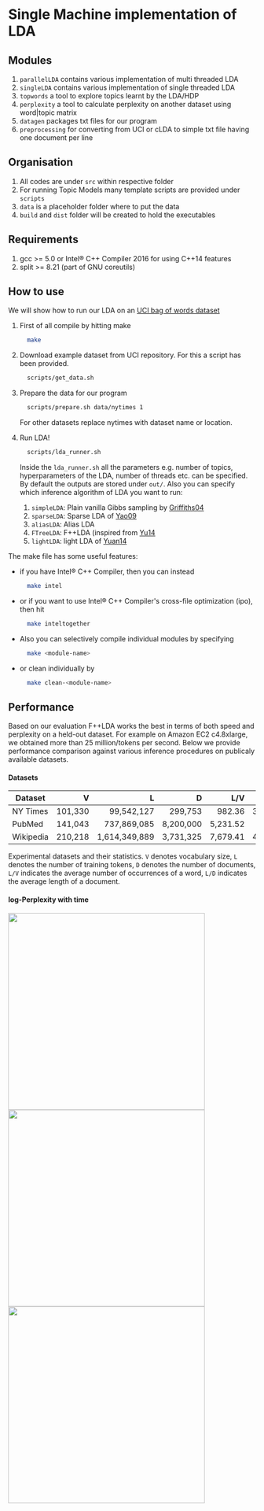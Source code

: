 # Single Machine implementation of LDA

## Modules
1. `parallelLDA` contains various implementation of multi threaded LDA
2. `singleLDA` contains various implementation of single threaded LDA
3. `topwords` a tool to explore topics learnt by the LDA/HDP
4. `perplexity` a tool to calculate perplexity on another dataset using word|topic matrix
5. `datagen` packages txt files for our program
6. `preprocessing` for converting from UCI or cLDA to simple txt file having one document per line


## Organisation
1. All codes are under `src` within respective folder
2. For running Topic Models many template scripts are provided under `scripts`
3. `data` is a placeholder folder where to put the data
4. `build` and `dist` folder will be created to hold the executables


## Requirements
1. gcc >= 5.0 or Intel&reg; C++ Compiler 2016 for using C++14 features
2. split >= 8.21 (part of GNU coreutils)

## How to use
We will show how to run our LDA on an [UCI bag of words dataset](https://archive.ics.uci.edu/ml/datasets/Bag+of+Words)

1. First of all compile by hitting make

   ```bash
     make
   ```

2. Download example dataset from UCI repository. For this a script has been provided.

   ```bash
     scripts/get_data.sh
   ```

3. Prepare the data for our program

   ```bash
     scripts/prepare.sh data/nytimes 1
   ```

   For other datasets replace nytimes with dataset name or location.

4. Run LDA!

   ```bash
     scripts/lda_runner.sh
   ```

   Inside the `lda_runner.sh` all the parameters e.g. number of topics, hyperparameters of the LDA, number of threads etc. can be specified. By default the outputs are stored under `out/`. Also you can specify which inference algorithm of LDA you want to run:
   1. `simpleLDA`: Plain vanilla Gibbs sampling by [Griffiths04](http://www.pnas.org/content/101/suppl_1/5228.abstract)
   2. `sparseLDA`: Sparse LDA of [Yao09](http://dl.acm.org/citation.cfm?id=1557121)
   3. `aliasLDA`: Alias LDA
   4. `FTreeLDA`: F++LDA (inspired from [Yu14](http://arxiv.org/abs/1412.4986)
   5. `lightLDA`: light LDA of [Yuan14](http://arxiv.org/abs/1412.1576)

The make file has some useful features:

- if you have Intel&reg; C++ Compiler, then you can instead

   ```bash
     make intel
   ```

- or if you want to use Intel&reg; C++ Compiler's cross-file optimization (ipo), then hit
   
   ```bash
     make inteltogether
   ```

- Also you can selectively compile individual modules by specifying

   ```bash
     make <module-name>
   ```

- or clean individually by

   ```bash
     make clean-<module-name>
   ```

## Performance
Based on our evaluation F++LDA works the best in terms of both speed and perplexity on a held-out dataset. For example on Amazon EC2 c4.8xlarge, we obtained more than 25 million/tokens per second. Below we provide performance comparison against various inference procedures on publicaly available datasets.

#### Datasets

|  Dataset     |  V        |  L              |  D           |  L/V      |  L/D      |
| ------------ | --------: | --------------: | -----------: | --------: | --------: |
|  NY Times    |  101,330  |  99,542,127     |  299,753     |  982.36   |  332.08   |
|  PubMed      |  141,043  |  737,869,085    |  8,200,000   |  5,231.52	|	89.98    |
|  Wikipedia   |	210,218  |  1,614,349,889  |  3,731,325   |  7,679.41	|	432.65 	|

   Experimental datasets and their statistics. `V` denotes vocabulary size, `L` denotes the number of training tokens, `D` denotes
   the number of documents, `L/V` indicates the average number of occurrences of a word, `L/D` indicates the average length of a
   document.
  
#### log-Perplexity with time

<img src=https://raw.githubusercontent.com/dmlc/experimental-lda/master/nytimesllh_v_time.jpg width=400/>
<img src=https://raw.githubusercontent.com/dmlc/experimental-lda/master/pubmedllh_v_time.jpg width=400/>
<img src=https://raw.githubusercontent.com/dmlc/experimental-lda/master/wikillh_v_time.jpg width=400/>
